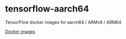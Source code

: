 # tensorflow-aarch64
TensorFlow docker images for aarch64 / ARMv8 / ARM64

[Docker images](https://hub.docker.com/r/kumatea/tensorflow)
